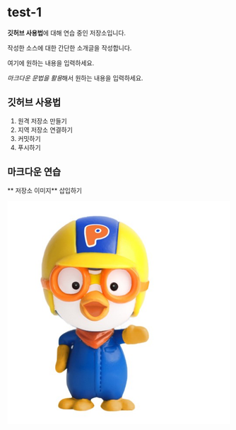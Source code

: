 # test-1
**깃허브 사용법**에 대해 연습 중인 저장소입니다.

작성한 소스에 대한 간단한 소개글을 작성합니다.

여기에 원하는 내용을 입력하세요.

*마크다운 문법을 활용*해서 원하는 내용을 입력하세요.

## 깃허브 사용법

1. 원격 저장소 만들기
2. 지역 저장소 연결하기
3. 커밋하기
4. 푸시하기

## 마크다운 연습

** 저장소 이미지** 삽입하기

![프로필 이미지](./pororo.jpg)
